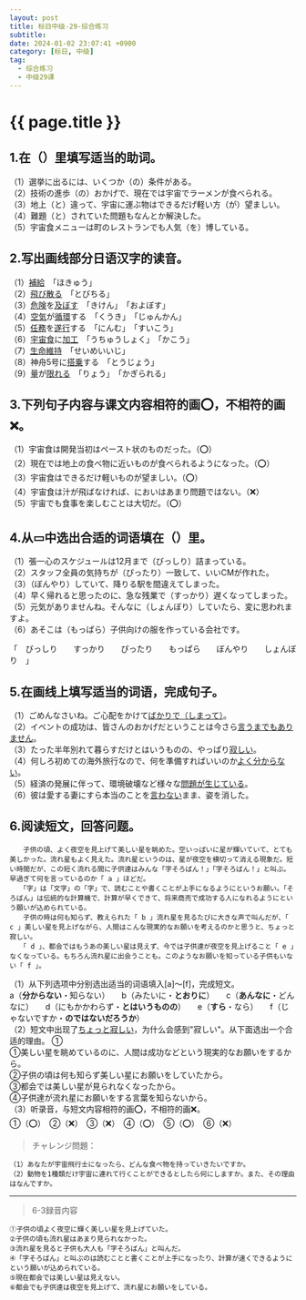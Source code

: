 ```yaml
---
layout: post
title: 标日中级-29-综合练习
subtitle: 
date: 2024-01-02 23:07:41 +0900
category: [标日, 中级]
tag: 
  - 综合练习
  - 中级29课
---
```


# {{ page.title }}

## 1.在（）里填写适当的助词。

（1）選挙に出るには、いくつか（の）条件がある。  
（2）技術の進歩（の）おかげで、現在では宇宙でラーメンが食べられる。  
（3）地上（と）違って、宇宙に運ぶ物はできるだげ軽い方（が）望ましい。  
（4）難題（と）されていた問題もなんとか解決した。  
（5）宇宙食メニューは町のレストランでも人気（を）博している。

## 2.写出画线部分日语汉字的读音。

（1）<u>補給</u>　「ほきゅう」  
（2）<u>飛び散る</u>　「とびちる」  
（3）<u>危険</u>を<u>及ぼす</u>　「きけん」　「およぼす」  
（4）<u>空気</u>が<u>循環</u>する　「くうき」　「じゅんかん」  
（5）<u>任務</u>を<u>遂行</u>する　「にんむ」　「すいこう」  
（6）<u>宇宙食</u>に<u>加工</u>　「うちゅうしょく」　「かこう」  
（7）<u>生命維持</u>　「せいめいいじ」  
（8）神舟5号に<u>搭乗</u>する　「とうじょう」  
（9）<u>量</u>が<u>限れる</u>　「りょう」　「かぎられる」

## 3.下列句子内容与课文内容相符的画⭕️，不相符的画❌。

（1）宇宙食は開発当初はペースト状のものだった。（⭕️）  
（2）現在では地上の食べ物に近いものが食べられるようになった。（⭕️）  
（3）宇宙食はできるだけ軽いものが望ましい。（⭕️）  
（4）宇宙食は汁が飛ばなければ、においはあまり問題ではない。（❌）  
（5）宇宙でも食事を楽しむことは大切だ。（⭕️）

## 4.从▭中选出合适的词语填在（）里。

（1）張一心のスケジュールは12月まで（びっしり）詰まっている。  
（2）スタッフ全員の気持ちが（ぴったり）一致して、いいCMが作れた。  
（3）（ぼんやり）していて、降りる駅を間違えてしまった。  
（4）早く帰れると思ったのに、急な残業で（すっかり）遅くなってしまった。  
（5）元気がありませんね。そんなに（しょんぼり）していたら、変に思われますよ。  
（6）あそこは（もっぱら）子供向けの服を作っている会社です。

「　びっしり　　すっかり　　ぴったり　　もっぱら　　ぼんやり　　しょんぼり　」

## 5.在画线上填写适当的词语，完成句子。

（1）ごめんなさいね。ご心配をかけて<u>ばかりで（しまって）</u>。  
（2）イベントの成功は、皆さんのおかげだということは今さら<u>言うまでもありません</u>。  
（3）たった半年別れて暮らすだけとはいうものの、やっぱり<u>寂しい</u>。  
（4）何しろ初めての海外旅行なので、何を準備すればいいのか<u>よく分からない</u>。  
（5）経済の発展に伴って、環境破壊など様々な<u>問題が生じている</u>。  
（6）彼は愛する妻にすら本当のことを<u>言わない</u>まま、姿を消した。

## 6.阅读短文，回答问题。

```
　　子供の頃、よく夜空を見上げて美しい星を眺めた。空いっぱいに星が輝いていて、とても美しかった。流れ星もよく見えた。流れ星というのは、星が夜空を横切って消える現象だ。短い時間だが、この短く流れる間に子供達はみんな「字そろばん！」「字そろばん！」と叫ぶ。早過ぎて何を言っているのか「 a 」ほどだ。
　　「字」は「文字」の「字」で、読むことや書くことが上手になるようにというお願い。「そろばん」は伝統的な計算機で、計算が早くできて、将来商売で成功する人になれるようにという願いが込められている。
　　子供の時は何も知らず、教えられた「 b 」流れ星を見るたびに大きな声で叫んだが、「 c 」美しい星を見上げながら、人間はこんな現実的なお願いを考えるのかと思うと、ちょっと寂しい。
　　「 d 」、都会ではもうあの美しい星は見えず、今では子供達が夜空を見上げること「 e 」なくなっている。もちろん流れ星に出会うことも。このようなお願いを知っている子供もいない「 f 」。
```

（1）从下列选项中分别选出适当的词语填入[a]～[f]，完成短文。  
a（**分からない**・知らない）　　b（みたいに・**とおりに**）　　c（**あんなに**・どんなに）　　d（にもかかわらず・**とはいうものの**）　　e（**すら**・なら）　　f（じゃないですか・**のではないだろうか**）  
（2）短文中出现了<u>ちょっと寂しい</u>，为什么会感到"寂しい"。从下面选出一个合适的理由。 ①  
①美しい星を眺めているのに、人間は成功などという現実的なお願いをするから。  
②子供の頃は何も知らず美しい星にお願いをしていたから。  
③都会では美しい星が見られなくなったから。  
④子供達が流れ星にお願いをする言葉を知らないから。  
（3）听录音，与短文内容相符的画⭕️，不相符的画❌。  
①（⭕️）　②（❌）　③（❌）　④（⭕️）　⑤（⭕️）　⑥（❌）　

> チャレンジ問題：
```
（1）あなたが宇宙飛行士になったら、どんな食べ物を持っていきたいですか。
（2）動物を1種類だけ宇宙に連れて行くことができるとしたら何にしますか。また、その理由はなんですか。
```

---

> 6-3録音内容
```
①子供の頃よく夜空に輝く美しい星を見上げていた。
②子供の頃も流れ星はあまり見られなかった。
③流れ星を見ると子供も大人も「字そろばん」と叫んだ。
④「字そろばん」と叫ぶのは読むことと書くことが上手になったり、計算が速くできるようにという願いが込められている。
⑤現在都会では美しい星は見えない。
⑥都会でも子供達は夜空を見上げて、流れ星にお願いをしている。
```
